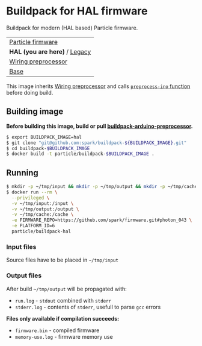 # Buildpack for HAL firmware
Buildpack for modern (HAL based) Particle firmware.

| |
|-|
|  [Particle firmware](https://github.com/spark/firmware-buildpack-builder)  |
| **HAL (you are here)** / [Legacy](https://github.com/spark/buildpack-0.3.x)   |
| [Wiring preprocessor](https://github.com/spark/buildpack-arduino-preprocessor) |
| [Base](https://github.com/spark/buildpack-base) |

This image inherits [Wiring preprocessor](https://github.com/spark/buildpack-arduino-preprocessor) and calls [`preprocess-ino` function](https://github.com/spark/buildpack-arduino-preprocessor#running) before doing build.

## Building image

**Before building this image, build or pull [buildpack-arduino-preprocessor](https://github.com/spark/buildpack-arduino-preprocessor).**

```bash
$ export BUILDPACK_IMAGE=hal
$ git clone "git@github.com:spark/buildpack-${BUILDPACK_IMAGE}.git"
$ cd buildpack-$BUILDPACK_IMAGE
$ docker build -t particle/buildpack-$BUILDPACK_IMAGE .
```

## Running

```bash
$ mkdir -p ~/tmp/input && mkdir -p ~/tmp/output && mkdir -p ~/tmp/cache
$ docker run --rm \
  --privileged \
  -v ~/tmp/input:/input \
  -v ~/tmp/output:/output \
  -v ~/tmp/cache:/cache \
  -e FIRMWARE_REPO=https://github.com/spark/firmware.git#photon_043 \
  -e PLATFORM_ID=6
  particle/buildpack-hal
```

### Input files
Source files have to be placed in `~/tmp/input`

### Output files
After build `~/tmp/output` will be propagated with:

* `run.log` - `stdout` combined with `stderr`
* `stderr.log` - contents of `stderr`, usefull to parse `gcc` errors

**Files only available if compilation succeeds:**
* `firmware.bin` - compiled firmware
* `memory-use.log` - firmware memory use
